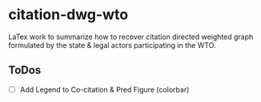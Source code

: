 # citation-dwg-wto
LaTex work to summarize how to recover citation directed weighted graph formulated by the state &amp; legal actors participating in the WTO.

## ToDos
- [ ] Add Legend to Co-citation & Pred Figure (colorbar)